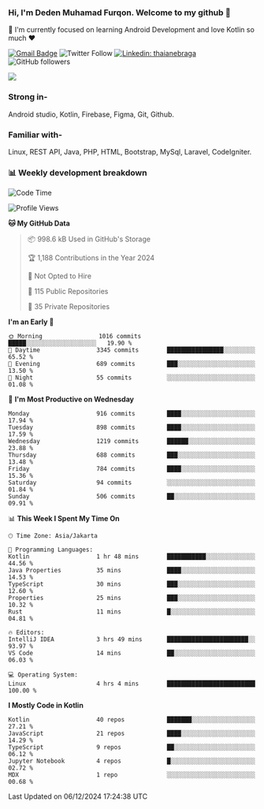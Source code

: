 ### Hi, I'm Deden Muhamad Furqon. Welcome to my github 👋

<!--
**furqoncreative/furqoncreative** is a ✨ _special_ ✨ repository because its `README.md` (this file) appears on your GitHub profile.

Here are some ideas to get you started:

- 🔭 I’m currently working on ...
- 👯 I’m looking to collaborate on ...
- 🤔 I’m looking for help with ...
- 💬 Ask me about ...
- 📫 How to reach me: ...
- 😄 Pronouns: ...
- ⚡ Fun fact: ...
-->

  🌱 I'm currently focused on learning Android Development and love Kotlin so much ❤ 

[![Gmail Badge](https://img.shields.io/badge/-furqoncreative24@gmail.com-c14438?style=flat-square&logo=Gmail&logoColor=white&link=mailto:furqoncreative24@gmail.com)](mailto:furqoncreative24@gmail.com)
![Twitter Follow](https://img.shields.io/twitter/follow/furqoncreative?label=Follow)
[![Linkedin: thaianebraga](https://img.shields.io/badge/-Deden_Muhamad_Furqon-blue?style=flat-square&logo=Linkedin&logoColor=white&link=https://www.linkedin.com/in/anmol-p-singh/)](https://www.linkedin.com/in/furqoncreative/)
![GitHub followers](https://img.shields.io/github/followers/furqoncreative?label=Follow&style=social)

<img src="https://github-readme-stats.sera5-dev.vercel.app/api?username=furqoncreative&hide=stars&show_icons=true&count_private=true&include_all_commits=true&title_color=#008080&icon_color=#008080&hide_border=true" width="">

### Strong in-

Android studio, Kotlin, Firebase, Figma, Git, Github.

### Familiar with-
Linux, REST API, Java, PHP, HTML, Bootstrap, MySql, Laravel, CodeIgniter.

### 📊 Weekly development breakdown

<!--START_SECTION:waka-->
![Code Time](http://img.shields.io/badge/Code%20Time-2%2C723%20hrs%2021%20mins-blue)

![Profile Views](http://img.shields.io/badge/Profile%20Views-0-blue)

**🐱 My GitHub Data** 

> 📦 998.6 kB Used in GitHub's Storage 
 > 
> 🏆 1,188 Contributions in the Year 2024
 > 
> 🚫 Not Opted to Hire
 > 
> 📜 115 Public Repositories 
 > 
> 🔑 35 Private Repositories 
 > 
**I'm an Early 🐤** 

```text
🌞 Morning                1016 commits        █████░░░░░░░░░░░░░░░░░░░░   19.90 % 
🌆 Daytime                3345 commits        ████████████████░░░░░░░░░   65.52 % 
🌃 Evening                689 commits         ███░░░░░░░░░░░░░░░░░░░░░░   13.50 % 
🌙 Night                  55 commits          ░░░░░░░░░░░░░░░░░░░░░░░░░   01.08 % 
```
📅 **I'm Most Productive on Wednesday** 

```text
Monday                   916 commits         ████░░░░░░░░░░░░░░░░░░░░░   17.94 % 
Tuesday                  898 commits         ████░░░░░░░░░░░░░░░░░░░░░   17.59 % 
Wednesday                1219 commits        ██████░░░░░░░░░░░░░░░░░░░   23.88 % 
Thursday                 688 commits         ███░░░░░░░░░░░░░░░░░░░░░░   13.48 % 
Friday                   784 commits         ████░░░░░░░░░░░░░░░░░░░░░   15.36 % 
Saturday                 94 commits          ░░░░░░░░░░░░░░░░░░░░░░░░░   01.84 % 
Sunday                   506 commits         ██░░░░░░░░░░░░░░░░░░░░░░░   09.91 % 
```


📊 **This Week I Spent My Time On** 

```text
🕑︎ Time Zone: Asia/Jakarta

💬 Programming Languages: 
Kotlin                   1 hr 48 mins        ███████████░░░░░░░░░░░░░░   44.56 % 
Java Properties          35 mins             ████░░░░░░░░░░░░░░░░░░░░░   14.53 % 
TypeScript               30 mins             ███░░░░░░░░░░░░░░░░░░░░░░   12.60 % 
Properties               25 mins             ███░░░░░░░░░░░░░░░░░░░░░░   10.32 % 
Rust                     11 mins             █░░░░░░░░░░░░░░░░░░░░░░░░   04.81 % 

🔥 Editors: 
IntelliJ IDEA            3 hrs 49 mins       ███████████████████████░░   93.97 % 
VS Code                  14 mins             ██░░░░░░░░░░░░░░░░░░░░░░░   06.03 % 

💻 Operating System: 
Linux                    4 hrs 4 mins        █████████████████████████   100.00 % 
```

**I Mostly Code in Kotlin** 

```text
Kotlin                   40 repos            ███████░░░░░░░░░░░░░░░░░░   27.21 % 
JavaScript               21 repos            ████░░░░░░░░░░░░░░░░░░░░░   14.29 % 
TypeScript               9 repos             ██░░░░░░░░░░░░░░░░░░░░░░░   06.12 % 
Jupyter Notebook         4 repos             █░░░░░░░░░░░░░░░░░░░░░░░░   02.72 % 
MDX                      1 repo              ░░░░░░░░░░░░░░░░░░░░░░░░░   00.68 % 
```




 Last Updated on 06/12/2024 17:24:38 UTC
<!--END_SECTION:waka-->
